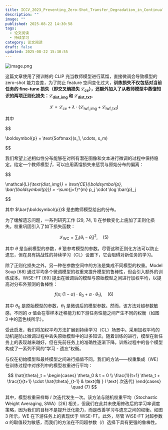 ```yaml
---
title: ICCV_2023_Preventing_Zero-Shot_Transfer_Degradation_in_Continual_Learning_of_Vision-Language_Models_paper
description: ""
image: ""
published: 2025-08-22 14:30:58
tags:
  - 论文阅读
  - 持续学习
category: 论文阅读
draft: false
updated: 2025-08-22 15:30:55
---
```


![image.png](https://picture-bed-1325530970.cos.ap-nanjing.myqcloud.com/20250822152620205.png)

这篇文章使用了预训练的 CLIP 充当教师模型进行蒸馏，直接微调会导致模型的 zero-shot 能力变差，为了防止 feature 空间变化过大，**训练损失不仅包括对当前任务的 fine-tune 损失（即交叉熵损失 $\mathcal{L}_{ce}$），还额外加入了从教师模型中蒸馏知识的两项正则化损失：$\mathcal{L}_{\text{dist\_img}}$ 和 $\mathcal{L}_{\text{dist\_txt}}$**。

$$
\mathcal{L} = \mathcal{L}_{ce} + \lambda \cdot (\mathcal{L}_{\text{lwf\_img}} + \mathcal{L}_{\text{lwf\_txt}})
$$

其中

$$

\boldsymbol{p} = \text{Softmax}(s_1, \cdots, s_m)

$$

我们希望上述相似性分布能够在对所有潜在图像和文本进行微调的过程中保持稳定。给定一个教师模型 $\bar{f}$，可以应用蒸馏损失来惩罚与原始分布的偏离：

$$

\mathcal{L}_{\text{dist\_img}} = \text{CE}(\boldsymbol{p}, \bar{\boldsymbol{p}}) = -\sum_{j=1}^{m} p_j \cdot \log \bar{p}_j

$$

其中 $\bar{\boldsymbol{p}}$ 是由教师模型给出的分布。

为了缓解遗忘问题，一系列研究工作 [29, 74, 1] 在参数变化上施加了正则化损失。权重巩固引入了如下损失函数：

$$
\mathcal{L}_{\text{WC}} = \sum_i (\theta_i - \bar{\theta}_i)^2,
\quad (5)
$$

其中 $\theta$ 是当前模型的参数，$\bar{\theta}$ 是参考模型的参数。尽管这种正则化方法可以防止遗忘，但在具有挑战性的持续学习（CL）设置下，它会阻碍对新任务的学习。

除了正则化损失之外，另一种在参数空间中的方法是集成不同模型的权重。Model Soup [68] 通过平均多个微调模型的权重来提升模型的鲁棒性，但会引入额外的训练成本。WiSE-FT [69] 提出在微调后的模型与原始模型之间进行加权平均，以提高对分布外预测的鲁棒性：

$$
f(x; (1 - \alpha) \cdot \theta_0 + \alpha \cdot \theta_1),
\quad (6)
$$

其中 $\theta_0$ 是原始模型的参数，$\theta_1$ 是微调后的模型参数。然而，该方法对超参数敏感，不同的 $\alpha$ 值会在零样本迁移能力和下游任务性能之间产生不同的权衡（如图 3 中的蓝色线所示）。

受此启发，我们将加权平均方法扩展到持续学习（CL）场景中。采用加权平均的动机是防止微调过程中丢失原始模型中的过多知识。随着训练的进行，模型在新任务上的表现越来越好，但在先前任务上的准确性逐渐下降。训练过程中的各个模型构成了一系列不同的“学习 - 遗忘”权衡。

与仅在初始模型和最终模型之间进行插值不同，我们的方法——权重集成（WE）在训练过程中对序列中的模型权重进行平均：

$$
\hat{\theta}_t = 
\begin{cases}
\theta_0 & t = 0 \\
\frac{1}{t+1} \theta_t + \frac{t}{t+1} \cdot \hat{\theta}_{t-1} & \text{每 } I \text{ 次迭代}
\end{cases}
\quad (7)
$$

其中，模型权重采样每 $I$ 次迭代发生一次。该方法与随机权重平均（Stochastic Weight Averaging, SWA）[26] 相关，但我们在此并未使用修改后的学习率调度策略，因为我们的目标不是提升泛化能力，而是改善学习与遗忘之间的权衡。如图 3 所示，WE 在下游任务上的表现优于 WiSE-FT。此外，尽管 WiSE-FT 对超参数 $\alpha$ 的取值较为敏感，而我们的方法在不同超参数（$I$）选择下具有更强的鲁棒性。
